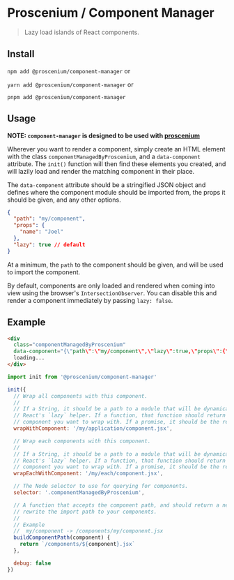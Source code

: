 # Proscenium / Component Manager

> Lazy load islands of React components.

## Install

`npm add @proscenium/component-manager` or

`yarn add @proscenium/component-manager` or

`pnpm add @proscenium/component-manager`

## Usage

**NOTE: `component-manager` is designed to be used with [proscenium](https://github.com/joelmoss/proscenium)**

Wherever you want to render a component, simply create an HTML element with the class
`componentManagedByProscenium`, and a `data-component` attribute. The `init()` function will then
find these elements you created, and will lazily load and render the matching component in their
place.

The `data-component` attribute should be a stringified JSON object and defines where the component
module should be imported from, the props it should be given, and any other options.

```json
{
  "path": "my/component",
  "props": {
    "name": "Joel"
  },
  "lazy": true // default
}
```

At a minimum, the `path` to the component should be given, and will be used to import the component.

By default, components are only loaded and rendered when coming into view using the browser's
`IntersectionObserver`. You can disable this and render a component immediately by passing
`lazy: false`.

## Example

```html
<div
  class="componentManagedByProscenium"
  data-component="{\"path\":\"my/component\",\"lazy\":true,\"props\":{\"name\":\"Joel\"}}">
  loading...
</div>
```

```js
import init from '@proscenium/component-manager'

init({
  // Wrap all components with this component.
  //
  // If a String, it should be a path to a module that will be dynamically imported and wrapped with
  // React's `lazy` helper. If a function, that function should return a dynamic `import()` of the
  // component you want to wrap with. If a promise, it should be the result of a dynamic `import()`.
  wrapWithComponent: '/my/application/component.jsx',

  // Wrap each components with this component.
  //
  // If a String, it should be a path to a module that will be dynamically imported and wrapped with
  // React's `lazy` helper. If a function, that function should return a dynamic `import()` of the
  // component you want to wrap with. If a promise, it should be the result of a dynamic `import()`.
  wrapEachWithComponent: '/my/each/component.jsx',

  // The Node selector to use for querying for components.
  selector: '.componentManagedByProscenium',

  // A function that accepts the component path, and should return a new path. This allows you to
  // rewrite the import path to your components.
  //
  // Example
  //  my/component -> /components/my/component.jsx
  buildComponentPath(component) {
    return `/components/${component}.jsx`
  },

  debug: false
})
```

